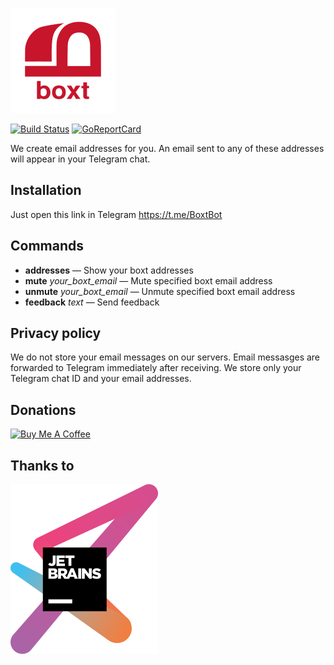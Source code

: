 ![](res/boxt168x168.png)

[![Build Status](https://travis-ci.org/igrmk/boxt.png)](https://travis-ci.org/igrmk/boxt)
[![GoReportCard](http://goreportcard.com/badge/igrmk/boxt)](http://goreportcard.com/report/igrmk/boxt)

We create email addresses for you. An email sent to any of these addresses will appear in your Telegram chat.

Installation
------------

Just open this link in Telegram https://t.me/BoxtBot

Commands
--------

* __addresses__ — Show your boxt addresses
* __mute__ _your_boxt_email_ — Mute specified boxt email address
* __unmute__ _your_boxt_email_ — Unmute specified boxt email address
* __feedback__ _text_ — Send feedback

Privacy policy
--------------

We do not store your email messages on our servers.
Email messasges are forwarded to Telegram immediately after receiving.
We store only your Telegram chat ID and your email addresses.

Donations
---------

<a href="https://www.buymeacoffee.com/J3b15eI" target="_blank"><img src="https://www.buymeacoffee.com/assets/img/custom_images/orange_img.png" alt="Buy Me A Coffee"></a>

Thanks to
---------

[![JetBrains](res/jetbrains.svg)](https://www.jetbrains.com/?from=boxt)
